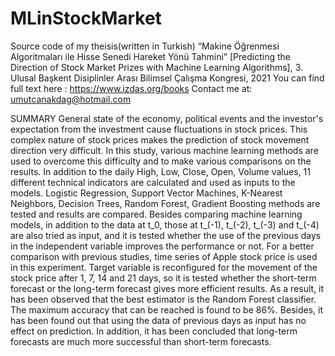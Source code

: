 # MLinStockMarket
Source code of my theisis(written in Turkish) “Makine Öğrenmesi Algoritmaları ile Hisse Senedi Hareket Yönü Tahmini” [Predicting the Direction of Stock Market Prizes with Machine Learning Algorithms], 3. Ulusal Başkent Disiplinler Arası Bilimsel Çalışma Kongresi, 2021
You can find full text here : https://www.izdas.org/books
Contact me at: umutcanakdag@hotmail.com

SUMMARY 
General state of the economy, political events and the investor's expectation from the investment cause fluctuations in stock prices. This complex nature of stock prices makes the prediction of stock movement direction very difficult. In this study, various machine learning methods are used to overcome this difficulty and to make various comparisons on the results. In addition to the daily High, Low, Close, Open, Volume values, 11 different technical indicators are calculated and used as inputs to the models. Logistic Regression, Support Vector Machines, K-Nearest Neighbors, Decision Trees, Random Forest, Gradient Boosting methods are tested and results are compared. 
Besides comparing machine learning models, in addition to the data at t_0, those at t_(-1), t_(-2), t_(-3) and t_(-4)  are also tried as input, and it is tested whether the use of the previous days in the independent variable improves the performance or not. For a better comparison with previous studies, time series of Apple stock price is used in this experiment. Target variable is reconfigured for the movement of the stock price after 1, 7, 14 and 21 days, so it is tested whether the short-term forecast or the long-term forecast gives more efficient results. As a result, it has been observed that the best estimator is the Random Forest classifier. The maximum accuracy that can be reached is found to be 86%. Besides, it has been found out that using the data of previous days as input has no effect on prediction. In addition, it has been concluded that long-term forecasts are much more successful than short-term forecasts.
